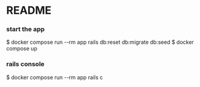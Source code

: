 # README

### start the app
$ docker compose run --rm app rails db:reset db:migrate db:seed
$ docker compose up

### rails console
$ docker compose run --rm app rails c
